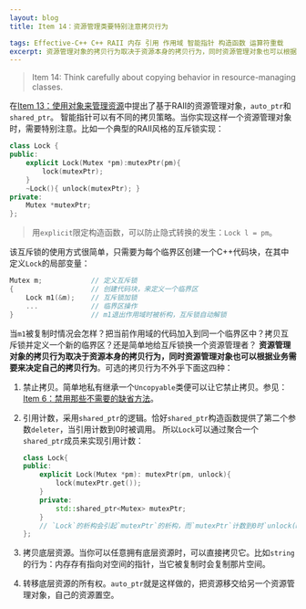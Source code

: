 ```yaml
---
layout: blog
title: Item 14：资源管理类要特别注意拷贝行为

tags: Effective-C++ C++ RAII 内存 引用 作用域 智能指针 构造函数 运算符重载
excerpt: 资源管理对象的拷贝行为取决于资源本身的拷贝行为，同时资源管理对象也可以根据业务需要来决定自己的拷贝行为
---
```


> Item 14: Think carefully about copying behavior in resource-managing classes.

在[Item 13：使用对象来管理资源][item13]中提出了基于RAII的资源管理对象，`auto_ptr`和`shared_ptr`。
智能指针可以有不同的拷贝策略。当你实现这样一个资源管理对象时，需要特别注意。比如一个典型的RAII风格的互斥锁实现：

```cpp
class Lock {
public:
    explicit Lock(Mutex *pm):mutexPtr(pm){
        lock(mutexPtr);
    }
    ~Lock(){ unlock(mutexPtr); }
private:
    Mutex *mutexPtr;
};
```

> 用`explicit`限定构造函数，可以防止隐式转换的发生：`Lock l = pm`。

该互斥锁的使用方式很简单，只需要为每个临界区创建一个C++代码块，在其中定义`Lock`的局部变量：

```cpp
Mutex m;            // 定义互斥锁
{                   // 创建代码块，来定义一个临界区
    Lock m1(&m);    // 互斥锁加锁
    ...             // 临界区操作
}                   // m1退出作用域时被析构，互斥锁自动解锁
```

当`m1`被复制时情况会怎样？把当前作用域的代码加入到同一个临界区中？拷贝互斥锁并定义一个新的临界区？还是简单地给互斥锁换一个资源管理者？
**资源管理对象的拷贝行为取决于资源本身的拷贝行为，同时资源管理对象也可以根据业务需要来决定自己的拷贝行为**。可选的拷贝行为不外乎下面这四种：

1. 禁止拷贝。简单地私有继承一个`Uncopyable`类便可以让它禁止拷贝。参见：[Item 6：禁用那些不需要的缺省方法][item6]。
2. 引用计数，采用`shared_ptr`的逻辑。恰好`shared_ptr`构造函数提供了第二个参数`deleter`，当引用计数到0时被调用。
所以`Lock`可以通过聚合一个`shared_ptr`成员来实现引用计数：

    ```cpp
    class Lock{
    public: 
        explicit Lock(Mutex *pm): mutexPtr(pm, unlock){
            lock(mutexPtr.get());
        }
        private: 
            std::shared_ptr<Mutex> mutexPtr;
        }
        // `Lock`的析构会引起`mutexPtr`的析构，而`mutexPtr`计数到0时`unlock(mutexPtr.get())`会被调用。
    };
    ```

3. 拷贝底层资源。当你可以任意拥有底层资源时，可以直接拷贝它。比如`string`的行为：内存存有指向对空间的指针，当它被复制时会复制那片空间。
4. 转移底层资源的所有权。`auto_ptr`就是这样做的，把资源移交给另一个资源管理对象，自己的资源置空。

[item13]: /2015/08/02/effective-cpp-13.html
[item6]: /2015/07/23/effective-cpp-6.html
